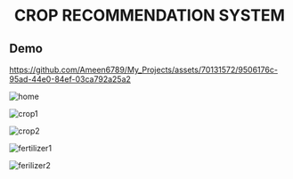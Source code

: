 <h1 align="center";>CROP RECOMMENDATION SYSTEM</h1>
<h2>Demo</h2>

https://github.com/Ameen6789/My_Projects/assets/70131572/9506176c-95ad-44e0-84ef-03ca792a25a2

![home](https://github.com/Ameen6789/My_Projects/assets/70131572/8c172989-b8d7-4b45-aa01-5730ff5bc18e)

![crop1](https://github.com/Ameen6789/My_Projects/assets/70131572/df90a30f-5b0c-4823-84d7-a19fe1c9260f)


![crop2](https://github.com/Ameen6789/My_Projects/assets/70131572/186ebf9f-e921-4d3f-a966-ad443375458a)

![fertilizer1](https://github.com/Ameen6789/My_Projects/assets/70131572/3149b752-f6e8-456e-bf02-48a006b69beb)

![ferilizer2](https://github.com/Ameen6789/My_Projects/assets/70131572/275e3a74-8185-418b-a184-0e79c3228370)




